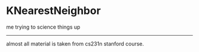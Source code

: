 # KNearestNeighbor
me trying to science things up


------------------------------------------------------------------------------------

almost all material is taken from cs231n stanford course. 

